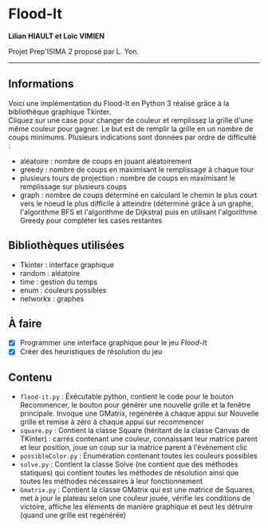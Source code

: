 # Flood-It

**Lilian HIAULT et Loïc VIMIEN**

Projet Prep'ISIMA 2 proposé par L. Yon.

* * *

## Informations

Voici une implémentation du Flood-It en Python 3 réalisé grâce à la bibliothèque graphique Tkinter.  
Cliquez sur une case pour changer de couleur et remplissez la grille d'une même couleur pour gagner. Le but est de remplir la grille en un nombre de coups minimums. Plusieurs indications sont données par ordre de difficulté :

-   aléatoire : nombre de coups en jouant aléatoirement
-   greedy : nombre de coups en maximisant le remplissage à chaque tour
-   plusieurs tours de projection : nombre de coups en maximisant le remplissage sur plusieurs coups
-   graph : nombre de coups déterminé en calculant le chemin le plus court vers le noeud le plus difficile à atteindre (déterminé grâce à un graphe, l'algorithme BFS et l'algorithme de Dijkstra) puis en utilisant l'algorithme Greedy pour compléter les cases restantes

## Bibliothèques utilisées

-   Tkinter : interface graphique
-   random : aléatoire
-   time : gestion du temps
-   enum : couleurs possibles
-   networkx : graphes

## À faire

-   [x] Programmer une interface graphique pour le jeu _Flood-It_
-   [x] Créer des heuristiques de résolution du jeu

## Contenu

-   `flood-it.py` : Éxécutable python, contient le code pour le bouton Recommencer, le bouton pour générer une nouvelle grille et la fenêtre principale. Invoque une GMatrix, regénérée à chaque appui sur Nouvelle grille et remise à zéro à chaque appui sur recommencer
-   `square.py` : Contient la classe Square (héritant de la classe Canvas de TKinter) : carrés contenant une couleur, connaissant leur matrice parent et leur position, joue un coup sur la matrice parent à l'évènement clic
-   `possibleColor.py` : Énumération contenant toutes les couleurs possibles
-   `solve.py` : Contient la classe Solve (ne contient que des méthodes statiques) qui contient toutes les méthodes de résolution ainsi que toutes les méthodes nécessaires à leur fonctionnement
-   `Gmatrix.py` : Contient la classe GMatrix qui est une matrice de Squares, met à jour le plateau selon une couleur jouée, vérifie les conditions de victoire, affiche les éléments de manière graphique et peut les détruire (quand une grille est regénérée)
